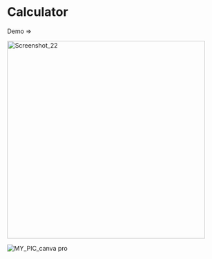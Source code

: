 # Calculator

Demo =>

<img width="458" alt="Screenshot_22" src="https://github.com/user-attachments/assets/8b2d5553-e590-4da9-8439-94b773066bd5" />


![MY_PIC_canva pro](https://github.com/user-attachments/assets/1ca37150-46d8-41b3-9265-1547b0dd076c)

